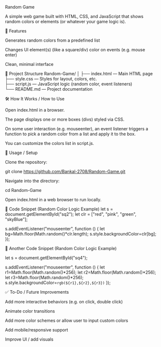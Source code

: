 Random Game

A simple web game built with HTML, CSS, and JavaScript that shows random colors or elements (or whatever your game logic is).

🎯 Features

Generates random colors from a predefined list

Changes UI element(s) (like a square/div) color on events (e.g. mouse enter)

Clean, minimal interface

🧩 Project Structure
Random-Game/
│
├── index.html      — Main HTML page  
├── style.css       — Styles for layout, colors, etc.  
├── script.js       — JavaScript logic (random color, event listeners)  
└── README.md        — Project documentation  

🛠️ How It Works / How to Use

Open index.html in a browser.

The page displays one or more boxes (divs) styled via CSS.

On some user interaction (e.g. mouseenter), an event listener triggers a function to pick a random color from a list and apply it to the box.

You can customize the colors list in script.js.

🔧 Usage / Setup

Clone the repository:

git clone https://github.com/Bankal-2708/Random-Game.git


Navigate into the directory:

cd Random-Game


Open index.html in a web browser to run locally.

🧠 Code Snippet (Random Color Logic Example)
let s = document.getElementById("sq2");
let clr = ["red", "pink", "green", "skyBlue"];

s.addEventListener("mouseenter", function () {
  let bg=Math.floor(Math.random()*clr.length);
  s.style.backgroundColor=clr[bg];
});

🧠 Another Code Snippet (Random Color Logic Example)

let s = document.getElementById("sq4");

s.addEventListener("mouseenter", function () {
  let r1=Math.floor(Math.random()*256);
  let r2=Math.floor(Math.random()*256);
  let r3=Math.floor(Math.random()*256);
  s.style.backgroundColor=`rgb(${r1},${r2},${r3})`
});


✅ To-Do / Future Improvements

Add more interactive behaviors (e.g. on click, double click)

Animate color transitions

Add more color schemes or allow user to input custom colors

Add mobile/responsive support

Improve UI / add visuals
